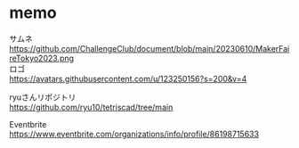 # memo

サムネ  
https://github.com/ChallengeClub/document/blob/main/20230610/MakerFaireTokyo2023.png  
ロゴ  
https://avatars.githubusercontent.com/u/123250156?s=200&v=4  

ryuさんリポジトリ  
https://github.com/ryu10/tetriscad/tree/main  

Eventbrite  
https://www.eventbrite.com/organizations/info/profile/86198715633  
